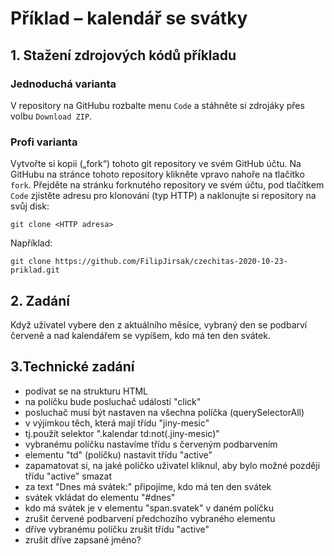 # Příklad – kalendář se svátky

## 1. Stažení zdrojových kódů příkladu

### Jednoduchá varianta

V repository na GitHubu rozbalte menu `Code` a stáhněte si zdrojáky přes volbu `Download ZIP`.

### Profi varianta

Vytvořte si kopii („fork“) tohoto git repository ve svém GitHub účtu. Na GitHubu na stránce tohoto repository klikněte vpravo nahoře na tlačítko `fork`.
Přejděte na stránku forknutého repository ve svém účtu, pod tlačítkem `Code` zjistěte adresu pro klonování (typ HTTP) a naklonujte si repository na svůj disk:

```
git clone <HTTP adresa>
```

Například:

```
git clone https://github.com/FilipJirsak/czechitas-2020-10-23-priklad.git
```

## 2. Zadání

Když uživatel vybere den z aktuálního měsíce, vybraný den se podbarví červeně a nad kalendářem se vypíšem, kdo má ten den svátek.

## 3.Technické zadání

- podívat se na strukturu HTML
- na políčku bude posluchač událostí "click"
- posluchač musí být nastaven na všechna políčka (querySelectorAll)
- v výjimkou těch, která mají třídu "jiny-mesic"
- tj.použít selektor ".kalendar td:not(.jiny-mesic)"
- vybranému políčku nastavíme třídu s červeným podbarvením
- elementu "td" (políčku) nastavit třídu "active"
- zapamatovat si, na jaké políčko uživatel kliknul, aby bylo možné později třídu "active" smazat
- za text "Dnes má svátek:" připojíme, kdo má ten den svátek
- svátek vkládat do elementu "#dnes"
- kdo má svátek je v elementu "span.svatek" v daném políčku
- zrušit červené podbarvení předchozího vybraného elementu
- dříve vybranému políčku zrušit třídu "active"
- zrušit dříve zapsané jméno?
